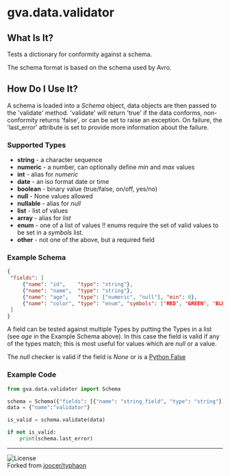# gva.data.validator

## What Is It?

Tests a dictionary for conformity against a schema.

The schema format is based on the schema used by Avro.

## How Do I Use It?

A schema is loaded into a _Schema_ object, data objects are then passed to the 'validate' method. 'validate' will return 'true' if the data conforms, non-conformity returns 'false', or can be set to raise an exception. On failure, the 'last_error' attribute is set to provide more information about the failure.

### Supported Types  

- **string** - a character sequence  
- **numeric** - a number, can optionally define _min_ and _max_ values  
- **int** - alias for _numeric_  
- **date** - an iso format date or time  
- **boolean** - binary value (true/false, on/off, yes/no)  
- **null** - None values allowed  
- **nullable** - alias for _null_  
- **list** - list of values  
- **array** - alias for _list_  
- **enum** - one of a list of values !! enums require the set of valid values to be set in a _symbols_ list.  
- **other** - not one of the above, but a required field  

### Example Schema
~~~json
{
 "fields": [
     {"name": "id",    "type": "string"},
     {"name": "name",  "type": "string"},
     {"name": "age",   "type": ["numeric", "null"], "min": 0},
     {"name": "color", "type": "enum", "symbols": ['RED', 'GREEN', 'BLUE']}
 ]
}
~~~

A field can be tested against multiple Types by putting the Types in a list (see _age_ in the Example Schema above). In this case the field is valid if any of the types match; this is most useful for values which are _null_ or a value.

The _null_ checker is valid if the field is _None_ or is a [Python False](https://docs.python.org/2.4/lib/truth.html)


### Example Code
~~~python
from gva.data.validator import Schema

schema = Schema({"fields": [{"name": "string_field", "type": "string"}]})
data = {"name":"validator"}

is_valid = schema.validate(data)

if not is_valid:
    print(schema.last_error)
~~~

---
![License](https://img.shields.io/badge/License-Apache%202.0-blue.svg)  
Forked from [joocer/typhaon](https://github.com/joocer/typhaon) 
